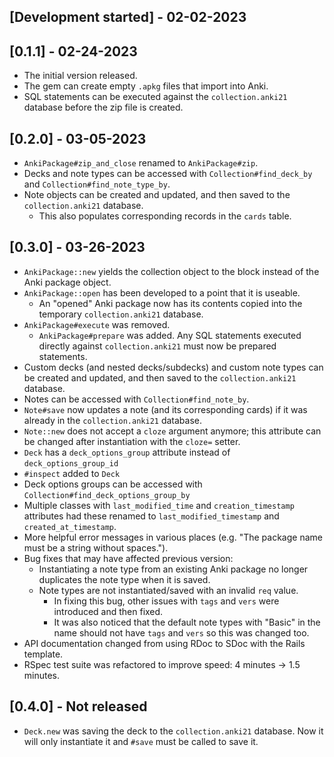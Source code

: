 ## [Development started] - 02-02-2023

## [0.1.1] - 02-24-2023

- The initial version released.
- The gem can create empty `.apkg` files that import into Anki.
- SQL statements can be executed against the `collection.anki21` database before the zip file is created.

## [0.2.0] - 03-05-2023

- `AnkiPackage#zip_and_close` renamed to `AnkiPackage#zip`.
- Decks and note types can be accessed with `Collection#find_deck_by` and `Collection#find_note_type_by`.
- Note objects can be created and updated, and then saved to the `collection.anki21` database.
  - This also populates corresponding records in the `cards` table.

## [0.3.0] - 03-26-2023

- `AnkiPackage::new` yields the collection object to the block instead of the Anki package object.
- `AnkiPackage::open` has been developed to a point that it is useable.
  - An "opened" Anki package now has its contents copied into the temporary `collection.anki21` database.
- `AnkiPackage#execute` was removed.
  - `AnkiPackage#prepare` was added. Any SQL statements executed directly against `collection.anki21` must now be prepared statements.
- Custom decks (and nested decks/subdecks) and custom note types can be created and updated, and then saved to the `collection.anki21` database.
- Notes can be accessed with `Collection#find_note_by`.
- `Note#save` now updates a note (and its corresponding cards) if it was already in the `collection.anki21` database.
- `Note::new` does not accept a `cloze` argument anymore; this attribute can be changed after instantiation with the `cloze=` setter.
- `Deck` has a `deck_options_group` attribute instead of `deck_options_group_id`
- `#inspect` added to `Deck`
- Deck options groups can be accessed with `Collection#find_deck_options_group_by`
- Multiple classes with `last_modified_time` and `creation_timestamp` attributes had these renamed to `last_modified_timestamp` and `created_at_timestamp`.
- More helpful error messages in various places (e.g. "The package name must be a string without spaces.").
- Bug fixes that may have affected previous version:
  - Instantiating a note type from an existing Anki package no longer duplicates the note type when it is saved.
  - Note types are not instantiated/saved with an invalid `req` value.
    - In fixing this bug, other issues with `tags` and `vers` were introduced and then fixed.
    - It was also noticed that the default note types with "Basic" in the name should not have `tags` and `vers` so this was changed too.
- API documentation changed from using RDoc to SDoc with the Rails template.
- RSpec test suite was refactored to improve speed: 4 minutes -> 1.5 minutes.

## [0.4.0] - Not released

- `Deck.new` was saving the deck to the `collection.anki21` database. Now it will only instantiate it and `#save` must be called to save it.
